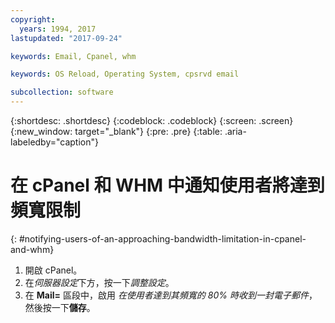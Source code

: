 ```yaml
---
copyright:
  years: 1994, 2017
lastupdated: "2017-09-24"

keywords: Email, Cpanel, whm

keywords: OS Reload, Operating System, cpsrvd email

subcollection: software
---
```


{:shortdesc: .shortdesc}
{:codeblock: .codeblock}
{:screen: .screen}
{:new_window: target="_blank"}
{:pre: .pre}
{:table: .aria-labeledby="caption"}

# 在 cPanel 和 WHM 中通知使用者將達到頻寬限制
{: #notifying-users-of-an-approaching-bandwidth-limitation-in-cpanel-and-whm}

1. 開啟 cPanel。
2. 在*伺服器設定*下方，按一下*調整設定*。
3. 在 **Mail=** 區段中，啟用 *在使用者達到其頻寬的 80% 時收到一封電子郵件*，然後按一下**儲存**。
